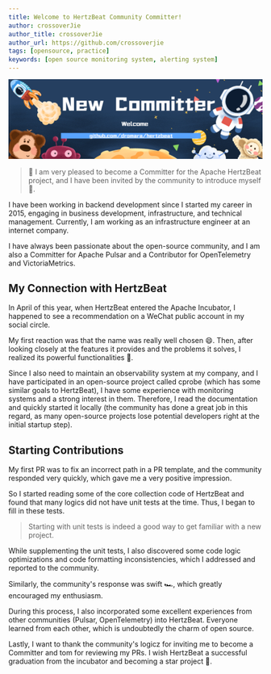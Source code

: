 ```yaml
---
title: Welcome to HertzBeat Community Committer!
author: crossoverJie
author_title: crossoverJie
author_url: https://github.com/crossoverjie
tags: [opensource, practice]
keywords: [open source monitoring system, alerting system]
---
```


![HertzBeat](/img/blog/new-committer.png)

> 🎉 I am very pleased to become a Committer for the Apache HertzBeat project, and I have been invited by the community to introduce myself 🥰.

I have been working in backend development since I started my career in 2015, engaging in business development, infrastructure, and technical management. Currently, I am working as an infrastructure engineer at an internet company.

I have always been passionate about the open-source community, and I am also a Committer for Apache Pulsar and a Contributor for OpenTelemetry and VictoriaMetrics.

## My Connection with HertzBeat

In April of this year, when HertzBeat entered the Apache Incubator, I happened to see a recommendation on a WeChat public account in my social circle.

My first reaction was that the name was really well chosen 😄. Then, after looking closely at the features it provides and the problems it solves, I realized its powerful functionalities 💪.

Since I also need to maintain an observability system at my company, and I have participated in an open-source project called cprobe (which has some similar goals to HertzBeat), I have some experience with monitoring systems and a strong interest in them. Therefore, I read the documentation and quickly started it locally (the community has done a great job in this regard, as many open-source projects lose potential developers right at the initial startup step).

## Starting Contributions

My first PR was to fix an incorrect path in a PR template, and the community responded very quickly, which gave me a very positive impression.

So I started reading some of the core collection code of HertzBeat and found that many logics did not have unit tests at the time. Thus, I began to fill in these tests.

> Starting with unit tests is indeed a good way to get familiar with a new project.

While supplementing the unit tests, I also discovered some code logic optimizations and code formatting inconsistencies, which I addressed and reported to the community.

Similarly, the community's response was swift 🏎, which greatly encouraged my enthusiasm.

During this process, I also incorporated some excellent experiences from other communities (Pulsar, OpenTelemetry) into HertzBeat. Everyone learned from each other, which is undoubtedly the charm of open source.

Lastly, I want to thank the community's logicz for inviting me to become a Committer and tom for reviewing my PRs. I wish HertzBeat a successful graduation from the incubator and becoming a star project 🎊.
